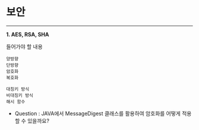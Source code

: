 # 보안

<hr>

**1. AES, RSA, SHA**

들어가야 할 내용

```
양방향
단방향
암호화
복호화

대칭키 방식
비대칭키 방식
해시 함수
```

- Question : JAVA에서 MessageDigest 클래스를 활용하여 암호화를 어떻게 적용할 수 있을까요?

